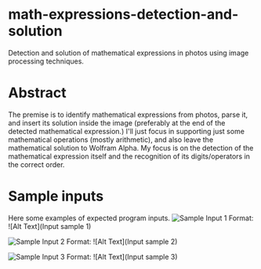# math-expressions-detection-and-solution
Detection and solution of mathematical expressions in photos using image processing techniques.

# Abstract
The premise is to identify mathematical expressions from photos, parse it, and insert its solution inside the image (preferably at the end of the detected mathematical expression.) I'll just focus in supporting just some mathematical operations (mostly arithmetic), and also leave the mathematical solution to Wolfram Alpha. My focus is on the detection of the mathematical expression itself and the recognition of its digits/operators in the correct order.

# Sample inputs
Here some examples of expected program inputs.
![Sample Input 1](/sample-inputs/sample-1.png)
Format: ![Alt Text](Input sample 1)

![Sample Input 2](/sample-inputs/sample-2.png)
Format: ![Alt Text](Input sample 2)

![Sample Input 3](/sample-inputs/sample-3.png)
Format: ![Alt Text](Input sample 3)
